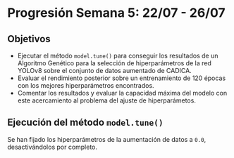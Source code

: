# Progresión Semana 5: 22/07 - 26/07

## Objetivos

- Ejecutar el método `model.tune()` para conseguir los resultados de un Algoritmo Genético para la selección de hiperparámetros de la red YOLOv8 sobre el conjunto de datos aumentado de CADICA. 
- Evaluar el rendimiento posterior sobre un entrenamiento de 120 épocas con los mejores hiperparámetros encontrados.
- Comentar los resultados y evaluar la capacidad máxima del modelo con este acercamiento al problema del ajuste de hiperparámetos.


## Ejecución del método `model.tune()`

Se han fijado los hiperparámetros de la aumentación de datos a `0.0`, desactivándolos por completo. 